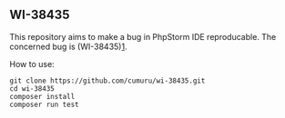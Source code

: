 ## WI-38435

This repository aims to make a bug in PhpStorm IDE
reproducable. The concerned bug is (WI-38435)[1].

How to use:

```
git clone https://github.com/cumuru/wi-38435.git
cd wi-38435
composer install
composer run test
```

[1]: https://youtrack.jetbrains.com/issue/WI-38435.  
